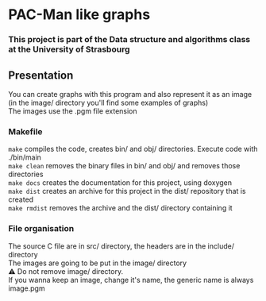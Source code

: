 # PAC-Man like graphs  
### This project is part of the Data structure and algorithms class at the University of Strasbourg  


## Presentation  
You can create graphs with this program and also represent it as an image (in the image/ directory you'll find some examples of graphs)  
The images use the .pgm file extension

### Makefile  
`make` compiles the code, creates bin/ and obj/ directories. Execute code with ./bin/main  
`make clean` removes the binary files in bin/ and obj/ and removes those directories  
`make docs` creates the documentation for this project, using doxygen  
`make dist` creates an archive for this project in the dist/ repository that is created  
`make rmdist` removes the archive and the dist/ directory containing it  

### File organisation  
The source C file are in src/ directory, the headers are in the include/ directory  
The images are going to be put in the image/ directory  
:warning: Do not remove image/ directory.  
If you wanna keep an image, change it's name, the generic name is always image.pgm  